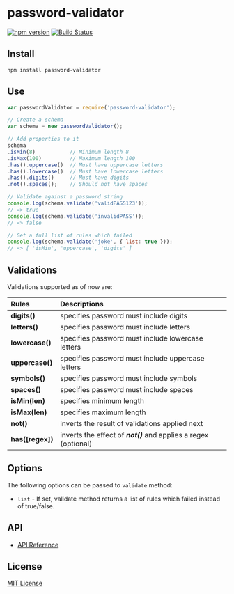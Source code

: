 
# password-validator

[![npm version](https://badge.fury.io/js/password-validator.svg)](https://www.npmjs.com/package/password-validator) [![Build Status](https://travis-ci.org/tarunbatra/password-validator.svg?branch=master)](https://travis-ci.org/tarunbatra/password-validator)

## Install
`npm install password-validator`

## Use
```js
var passwordValidator = require('password-validator');

// Create a schema
var schema = new passwordValidator();

// Add properties to it
schema
.isMin(8)           // Minimum length 8
.isMax(100)         // Maximum length 100
.has().uppercase()  // Must have uppercase letters
.has().lowercase()  // Must have lowercase letters
.has().digits()     // Must have digits
.not().spaces();    // Should not have spaces

// Validate against a password string
console.log(schema.validate('validPASS123'));
// => true
console.log(schema.validate('invalidPASS'));
// => false

// Get a full list of rules which failed
console.log(schema.validate('joke', { list: true }));
// => [ 'isMin', 'uppercase', 'digits' ]

```

## Validations
Validations supported as of now are:

|     Rules      |               Descriptions                                       |
|:---------------|:-----------------------------------------------------------------|
|**digits()**    | specifies password must include digits                           |
|**letters()**   | specifies password must include letters                          |
|**lowercase()** | specifies password must include lowercase letters                |
|**uppercase()** | specifies password must include uppercase letters                |
|**symbols()**   | specifies password must include symbols                          |
|**spaces()**    | specifies password must include spaces                           |
|**isMin(len)**  | specifies minimum length                                         |
|**isMax(len)**  | specifies maximum length                                         |
|**not()**       | inverts the result of validations applied next                   |
|**has([regex])**| inverts the effect of _**not()**_ and applies a regex (optional) |

## Options
The following options can be passed to `validate` method:
* `list` - If set, validate method returns a list of rules which failed instead of true/false.

## API
* [API Reference](https://tarunbatra.github.io/password-validator/PasswordSchema.html)

## License
[MIT License](http://choosealicense.com/licenses/mit/)
